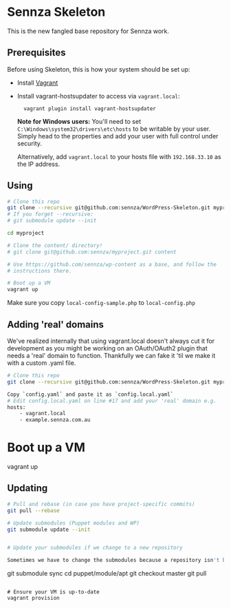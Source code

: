 # Sennza Skeleton

This is the new fangled base repository for Sennza work.

## Prerequisites

Before using Skeleton, this is how your system should be set up:

* Install [Vagrant](http://vagrantup.com/)
* Install vagrant-hostsupdater to access via `vagrant.local`:

		vagrant plugin install vagrant-hostsupdater

  **Note for Windows users:** You'll need to set
  `C:\Windows\system32\drivers\etc\hosts` to be writable by your user. Simply
  head to the properties and add your user with full control under security.

  Alternatively, add `vagrant.local` to your hosts file with `192.168.33.10` as
  the IP address.

## Using

```bash
# Clone this repo
git clone --recursive git@github.com:sennza/WordPress-Skeleton.git myproject
# If you forget --recursive:
# git submodule update --init

cd myproject

# Clone the content/ directory!
# git clone git@github.com:sennza/myproject.git content

# Use https://github.com/sennza/wp-content as a base, and follow the
# instructions there.

# Boot up a VM
vagrant up
```

Make sure you copy `local-config-sample.php` to `local-config.php`

## Adding 'real' domains

We've realized internally that using vagrant.local doesn't always cut it for development as you might be working on an OAuth/OAuth2 plugin that needs a 'real' domain to function. Thankfully we can fake it 'til we make it with a custom .yaml file.

```bash
# Clone this repo
git clone --recursive git@github.com:sennza/WordPress-Skeleton.git myproject

Copy `config.yaml` and paste it as `config.local.yaml`
# Edit config.local.yaml on line #17 and add your 'real' domain e.g.
hosts:
    - vagrant.local
    - example.sennza.com.au
```

# Boot up a VM
vagrant up

## Updating

```bash
# Pull and rebase (in case you have project-specific commits)
git pull --rebase

# Update submodules (Puppet modules and WP)
git submodule update --init


# Update your submodules if we change to a new repository

Sometimes we have to change the submodules because a repository isn't being regularly maintained. e.g. [Use Puppet Labs's apt module](https://github.com/sennza/WordPress-Skeleton/issues/5). When this happens you'll probably get confused by submodules so here are the commands you need to run to get your submodules up to date again.

```
git submodule sync
cd puppet/module/apt
git checkout master
git pull
```

# Ensure your VM is up-to-date
vagrant provision
```
